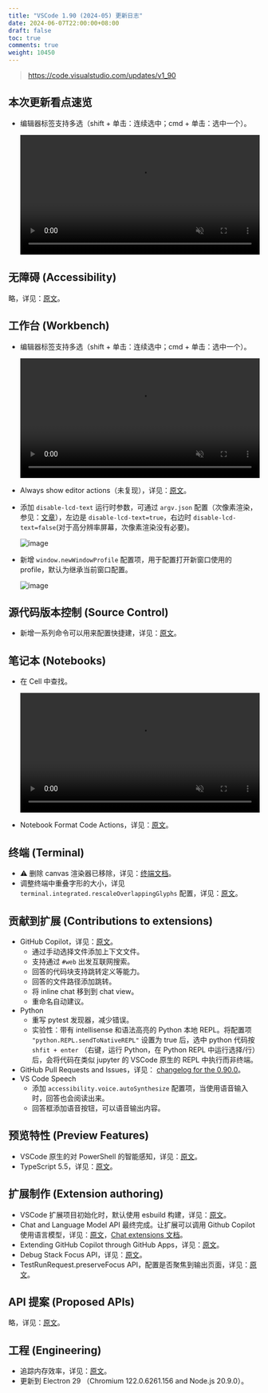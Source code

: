 ```yaml
---
title: "VSCode 1.90 (2024-05) 更新日志"
date: 2024-06-07T22:00:00+08:00
draft: false
toc: true
comments: true
weight: 10450
---
```


> https://code.visualstudio.com/updates/v1_90

## 本次更新看点速览

* 编辑器标签支持多选（shift + 单击：连续选中；cmd + 单击：选中一个）。

    <video autoplay="" loop="" muted="" playsinline="" controls="" width="100%">
    <source src="/image/vscode/Select-multiple-tabs-and-move_close-them.mp4" type="video/mp4">
    </video>

## 无障碍 (Accessibility)

略，详见：[原文](https://code.visualstudio.com/updates/v1_90#_accessibility)。

## 工作台 (Workbench)

* 编辑器标签支持多选（shift + 单击：连续选中；cmd + 单击：选中一个）。

    <video autoplay="" loop="" muted="" playsinline="" controls="" width="100%">
    <source src="/image/vscode/Select-multiple-tabs-and-move_close-them.mp4" type="video/mp4">
    </video>

* Always show editor actions（未复现），详见：[原文](https://code.visualstudio.com/updates/v1_90#_always-show-editor-actions)。
* 添加 `disable-lcd-text` 运行时参数，可通过 `argv.json` 配置（次像素渲染，参见：[文章](https://guoyunhe.me/2014/12/14/subpixel-render-how-to-detect-rgb-bgr-and-other/comment-page-1/)），左边是 `disable-lcd-text=true`，右边时 `disable-lcd-text=false`(对于高分辨率屏幕，次像素渲染没有必要)。

    ![image](/image/vscode/h-side-by-side.png)

* 新增 `window.newWindowProfile` 配置项，用于配置打开新窗口使用的 profile，默认为继承当前窗口配置。

    ![image](/image/vscode/profile-new-window.png)

## 源代码版本控制 (Source Control)

* 新增一系列命令可以用来配置快捷建，详见：[原文](https://code.visualstudio.com/updates/v1_90#_focus-inputresource-group-commands)。

## 笔记本 (Notebooks)

* 在 Cell 中查找。

    <video autoplay="" loop="" muted="" playsinline="" controls="" width="100%">
    <source src="/image/vscode/Notebook-Find-in-Cell-Selection.mp4" type="video/mp4">
    </video>

* Notebook Format Code Actions，详见：[原文](https://code.visualstudio.com/updates/v1_90#_notebook-format-code-actions)。

## 终端 (Terminal)

* ⚠️ 删除 canvas 渲染器已移除，详见：[终端文档](https://code.visualstudio.com/docs/terminal/appearance#_gpu-acceleration)。
* 调整终端中重叠字形的大小，详见 `terminal.integrated.rescaleOverlappingGlyphs` 配置，详见：[原文](https://code.visualstudio.com/updates/v1_90#_rescaling-overlapping-glyph-in-the-terminal)。

## 贡献到扩展 (Contributions to extensions)

* GitHub Copilot，详见：[原文](https://code.visualstudio.com/updates/v1_90#_github-copilot)。
    * 通过手动选择文件添加上下文文件。
    * 支持通过 `#web` 出发互联网搜索。
    * 回答的代码块支持跳转定义等能力。
    * 回答的文件路径添加跳转。
    * 将 inline chat 移到到 chat view。
    * 重命名自动建议。
* Python
    * 重写 pytest 发现器，减少错误。
    * 实验性：带有 intellisense 和语法高亮的 Python 本地 REPL。将配置项 `"python.REPL.sendToNativeREPL"` 设置为 true 后，选中 python 代码按 `shfit + enter` （右键，运行 Python，在 Python REPL 中运行选择/行） 后，会将代码在类似 jupyter 的 VSCode 原生的 REPL 中执行而非终端。
* GitHub Pull Requests and Issues，详见： [changelog for the 0.90.0](https://github.com/microsoft/vscode-pull-request-github/blob/main/CHANGELOG.md#0900)。
* VS Code Speech
    * 添加 `accessibility.voice.autoSynthesize` 配置项，当使用语音输入时，回答也会阅读出来。
    * 回答框添加语音按钮，可以语音输出内容。

## 预览特性 (Preview Features)

* VSCode 原生的对 PowerShell 的智能感知，详见：[原文](https://code.visualstudio.com/updates/v1_90#_vs-codenative-intellisense-for-powershell)。
* TypeScript 5.5，详见：[原文](https://code.visualstudio.com/updates/v1_90#_typescript-55)。

## 扩展制作 (Extension authoring)

* VSCode 扩展项目初始化时，默认使用 esbuild 构建，详见：[原文](https://code.visualstudio.com/updates/v1_90#_use-esbuild-for-extensions)。
* Chat and Language Model API 最终完成。让扩展可以调用 Github Copilot 使用语言模型，详见：[原文](https://code.visualstudio.com/updates/v1_90#_chat-and-language-model-api)，[Chat extensions 文档](https://code.visualstudio.com/api/extension-guides/chat)。
* Extending GitHub Copilot through GitHub Apps，详见：[原文](https://code.visualstudio.com/updates/v1_90#_extending-github-copilot-through-github-apps)。
* Debug Stack Focus API，详见：[原文](https://code.visualstudio.com/updates/v1_90#_debug-stack-focus-api)。
* TestRunRequest.preserveFocus API，配置是否聚焦到输出页面，详见：[原文](https://code.visualstudio.com/updates/v1_90#_debug-stack-focus-api)。

## API 提案 (Proposed APIs)

略，详见：[原文](https://code.visualstudio.com/updates/v1_90#_proposed-apis)。

## 工程 (Engineering)

* 追踪内存效率，详见：[原文](https://code.visualstudio.com/updates/v1_90#_tracking-memory-efficiency-on-startup)。
* 更新到 Electron 29 （Chromium 122.0.6261.156 and Node.js 20.9.0）。